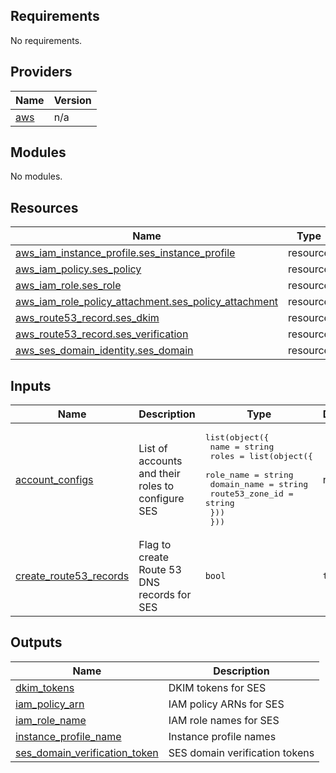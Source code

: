 ## Requirements

No requirements.

## Providers

| Name | Version |
|------|---------|
| <a name="provider_aws"></a> [aws](#provider\_aws) | n/a |

## Modules

No modules.

## Resources

| Name | Type |
|------|------|
| [aws_iam_instance_profile.ses_instance_profile](https://registry.terraform.io/providers/hashicorp/aws/latest/docs/resources/iam_instance_profile) | resource |
| [aws_iam_policy.ses_policy](https://registry.terraform.io/providers/hashicorp/aws/latest/docs/resources/iam_policy) | resource |
| [aws_iam_role.ses_role](https://registry.terraform.io/providers/hashicorp/aws/latest/docs/resources/iam_role) | resource |
| [aws_iam_role_policy_attachment.ses_policy_attachment](https://registry.terraform.io/providers/hashicorp/aws/latest/docs/resources/iam_role_policy_attachment) | resource |
| [aws_route53_record.ses_dkim](https://registry.terraform.io/providers/hashicorp/aws/latest/docs/resources/route53_record) | resource |
| [aws_route53_record.ses_verification](https://registry.terraform.io/providers/hashicorp/aws/latest/docs/resources/route53_record) | resource |
| [aws_ses_domain_identity.ses_domain](https://registry.terraform.io/providers/hashicorp/aws/latest/docs/resources/ses_domain_identity) | resource |

## Inputs

| Name | Description | Type | Default | Required |
|------|-------------|------|---------|:--------:|
| <a name="input_account_configs"></a> [account\_configs](#input\_account\_configs) | List of accounts and their roles to configure SES | <pre>list(object({<br>    name  = string<br>    roles = list(object({<br>      role_name        = string<br>      domain_name      = string<br>      route53_zone_id  = string<br>    }))<br>  }))</pre> | n/a | yes |
| <a name="input_create_route53_records"></a> [create\_route53\_records](#input\_create\_route53\_records) | Flag to create Route 53 DNS records for SES | `bool` | `true` | no |

## Outputs

| Name | Description |
|------|-------------|
| <a name="output_dkim_tokens"></a> [dkim\_tokens](#output\_dkim\_tokens) | DKIM tokens for SES |
| <a name="output_iam_policy_arn"></a> [iam\_policy\_arn](#output\_iam\_policy\_arn) | IAM policy ARNs for SES |
| <a name="output_iam_role_name"></a> [iam\_role\_name](#output\_iam\_role\_name) | IAM role names for SES |
| <a name="output_instance_profile_name"></a> [instance\_profile\_name](#output\_instance\_profile\_name) | Instance profile names |
| <a name="output_ses_domain_verification_token"></a> [ses\_domain\_verification\_token](#output\_ses\_domain\_verification\_token) | SES domain verification tokens |
